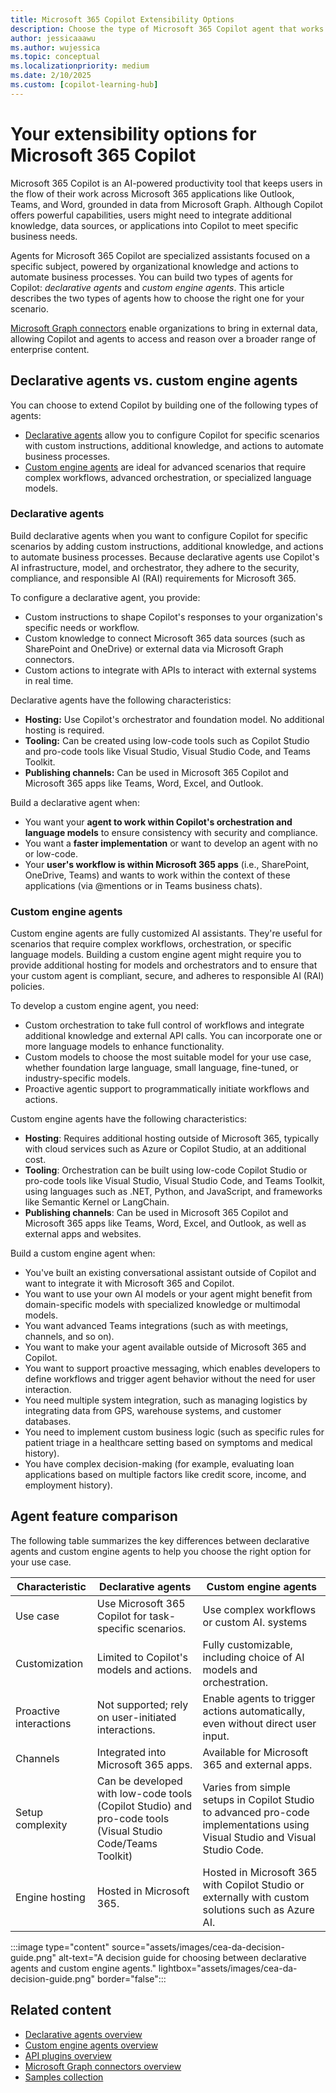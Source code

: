```yaml
---
title: Microsoft 365 Copilot Extensibility Options
description: Choose the type of Microsoft 365 Copilot agent that works best for your scenario.
author: jessicaaawu
ms.author: wujessica
ms.topic: conceptual
ms.localizationpriority: medium
ms.date: 2/10/2025
ms.custom: [copilot-learning-hub]
---
```


# Your extensibility options for Microsoft 365 Copilot

Microsoft 365 Copilot is an AI-powered productivity tool that keeps users in the flow of their work across Microsoft 365 applications like Outlook, Teams, and Word, grounded in data from Microsoft Graph. Although Copilot offers powerful capabilities, users might need to integrate additional knowledge, data sources, or applications into Copilot to meet specific business needs.

Agents for Microsoft 365 Copilot are specialized assistants focused on a specific subject, powered by organizational knowledge and actions to automate business processes. You can build two types of agents for Copilot: _declarative agents_ and _custom engine agents_. This article describes the two types of agents how to choose the right one for your scenario. 

[Microsoft Graph connectors](overview-graph-connector.md) enable organizations to bring in external data, allowing Copilot and agents to access and reason over a broader range of enterprise content.


## Declarative agents vs. custom engine agents

You can choose to extend Copilot by building one of the following types of agents:

- [Declarative agents](#declarative-agents) allow you to configure Copilot for specific scenarios with custom instructions, additional knowledge, and actions to automate business processes.
- [Custom engine agents](#custom-engine-agents) are ideal for advanced scenarios that require complex workflows, advanced orchestration, or specialized language models.

### Declarative agents

Build declarative agents when you want to configure Copilot for specific scenarios by adding custom instructions, additional knowledge, and actions to automate business processes. Because declarative agents use Copilot's AI infrastructure, model, and orchestrator, they adhere to the security, compliance, and responsible AI (RAI) requirements for Microsoft 365.

To configure a declarative agent, you provide:

- Custom instructions to shape Copilot's responses to your organization's specific needs or workflow.
- Custom knowledge to connect Microsoft 365 data sources (such as SharePoint and OneDrive) or external data via Microsoft Graph connectors.
- Custom actions to integrate with APIs to interact with external systems in real time.

Declarative agents have the following characteristics:

- **Hosting:** Use Copilot's orchestrator and foundation model. No additional hosting is required.
- **Tooling:** Can be created using low-code tools such as Copilot Studio and pro-code tools like Visual Studio, Visual Studio Code, and Teams Toolkit.
- **Publishing channels:** Can be used in Microsoft 365 Copilot and Microsoft 365 apps like Teams, Word, Excel, and Outlook.  

Build a declarative agent when:

- You want your **agent to work within Copilot's orchestration and language models** to ensure consistency with security and compliance.
- You want a **faster implementation** or want to develop an agent with no or low-code.
- Your **user's workflow is within Microsoft 365 apps** (i.e., SharePoint, OneDrive, Teams) and wants to work within the context of these applications (via @mentions or in Teams business chats).


### Custom engine agents

Custom engine agents are fully customized AI assistants. They're useful for scenarios that require complex workflows, orchestration, or specific language models. Building a custom engine agent might require you to provide additional hosting for models and orchestrators and to ensure that your custom agent is compliant, secure, and adheres to responsible AI (RAI) policies.

To develop a custom engine agent, you need:

- Custom orchestration to take full control of workflows and integrate additional knowledge and external API calls. You can incorporate one or more language models to enhance functionality.
- Custom models to choose the most suitable model for your use case, whether foundation large language, small language, fine-tuned, or industry-specific models.  
- Proactive agentic support to programmatically initiate workflows and actions.  

Custom engine agents have the following characteristics:

- **Hosting**: Requires additional hosting outside of Microsoft 365, typically with cloud services such as Azure or Copilot Studio, at an additional cost.  
- **Tooling**: Orchestration can be built using low-code Copilot Studio or pro-code tools like Visual Studio, Visual Studio Code, and Teams Toolkit, using languages such as .NET, Python, and JavaScript, and frameworks like Semantic Kernel or LangChain.  
- **Publishing channels**: Can be used in Microsoft 365 Copilot and Microsoft 365 apps like Teams, Word, Excel, and Outlook, as well as external apps and websites.  

Build a custom engine agent when:

- You've built an existing conversational assistant outside of Copilot and want to integrate it with Microsoft 365 and Copilot.
- You want to use your own AI models or your agent might benefit from domain-specific models with specialized knowledge or multimodal models.  
- You want advanced Teams integrations (such as with meetings, channels, and so on).  
- You want to make your agent available outside of Microsoft 365 and Copilot.  
- You want to support proactive messaging, which enables developers to define workflows and trigger agent behavior without the need for user interaction.
- You need multiple system integration, such as managing logistics by integrating data from GPS, warehouse systems, and customer databases.
- You need to implement custom business logic (such as specific rules for patient triage in a healthcare setting based on symptoms and medical history).
- You have complex decision-making (for example, evaluating loan applications based on multiple factors like credit score, income, and employment history).

## Agent feature comparison

The following table summarizes the key differences between declarative agents and custom engine agents to help you choose the right option for your use case.

| Characteristic                 | Declarative agents                                    | Custom engine agents                                               |
|------------------------|------------------------------------------------------|-------------------------------------------------------------------|
| Use case          | Use Microsoft 365 Copilot for task-specific scenarios.     | Use complex workflows or custom AI. systems                           |
| Customization     | Limited to Copilot's models and actions.              | Fully customizable, including choice of AI models and orchestration. |
| Proactive interactions | Not supported; rely on user-initiated interactions. | Enable agents to trigger actions automatically, even without direct user input. |
| Channels          | Integrated into Microsoft 365 apps.                    | Available for Microsoft 365 and external apps.                             |
| Setup complexity  | Can be developed with low-code tools (Copilot Studio) and pro-code tools (Visual Studio Code/Teams Toolkit) | Varies from simple setups in Copilot Studio to advanced pro-code implementations using Visual Studio and Visual Studio Code. |
| Engine hosting    | Hosted in Microsoft 365.                              | Hosted in Microsoft 365 with Copilot Studio or externally with custom solutions such as Azure AI. |


:::image type="content" source="assets/images/cea-da-decision-guide.png" alt-text="A decision guide for choosing between declarative agents and custom engine agents." lightbox="assets/images/cea-da-decision-guide.png" border="false":::


## Related content

- [Declarative agents overview](overview-declarative-agent.md)
- [Custom engine agents overview](overview-custom-engine-agent.md)
- [API plugins overview](overview-api-plugins.md)
- [Microsoft Graph connectors overview](overview-graph-connector.md)
- [Samples collection](Samples.md)
